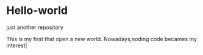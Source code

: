 # Hello-world
just another repository

This is my first that open a new world.
Nowadays,noding code becames my interest|
